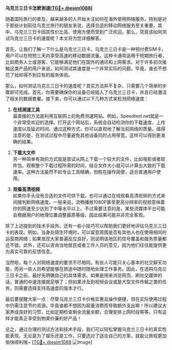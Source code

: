 **乌克兰三日卡怎麽測速[[TG💪+ @esim1088](https://t.me/s/esim1088)]**

随着国际旅行的普及，越来越多的人开始关注如何在海外使用网络服务。特别是对于那些计划前往乌克兰旅行的朋友来说，选择合适的移动网络服务至关重要。其中，乌克兰三日卡因其性价比高、使用方便而受到广泛欢迎。那么，究竟该如何测试乌克兰三日卡的速度呢？本文将为您详细解答。

首先，让我们了解一下什么是乌克兰三日卡。乌克兰三日卡是一种预付费SIM卡，用户可以在短短三天内享受高速的移动数据流量。这种卡通常适用于短期旅行者，比如商务人士或游客，它能够满足他们在国外的通讯和上网需求。对于许多初次接触这类产品的用户来说，如何测试其速度是一个非常实际的问题。毕竟，谁也不想花了钱却得不到应有的服务体验。

那么，如何测试乌克兰三日卡的速度呢？其实方法并不复杂，只需要几个简单的步骤即可完成。首先，你需要确保你的设备已经插入了乌克兰三日卡，并且已经激活了相关的数据套餐。接下来，你可以通过以下几种方式来检测网络速度：

1. **在线测速工具**  
   最直接的方法是利用互联网上的免费测速网站。例如，Speedtest.net就是一个非常受欢迎的选择。打开这个网站后，系统会自动检测你的下载速度、上传速度以及延迟时间。通过这种方式，你可以直观地了解当前网络的质量。值得注意的是，在测试过程中尽量避免其他设备同时占用带宽，这样可以得到更准确的结果。

2. **下载大文件**  
   另一种简单有效的方式就是尝试从网上下载一个较大的文件，比如电影或者软件包。观察整个下载过程所需的时间，结合文件大小就可以计算出大致的下载速率。这种方法虽然不如专业工具精确，但胜在操作简便，适合普通用户使用。

3. **观看高清视频**  
   如果你手头没有合适的文件可供下载，也可以通过在线观看高清视频的方式来间接判断网络速度。一般来说，流畅播放1080P甚至更高分辨率的视频意味着你的网速至少达到了中等水平以上。不过需要注意的是，某些流媒体平台可能会根据用户的地理位置调整画质等级，因此结果可能并非完全客观。

除了上述提到的技术手段外，还有一些小技巧可以帮助我们更好地评估乌克兰三日卡的表现。例如，当身处陌生环境时，可以留意周围是否有其他人也在使用相同的运营商网络；如果发现大家普遍反应良好，则说明该地区的信号覆盖和服务质量都还不错。此外，还可以咨询当地居民或者工作人员的意见，因为他们往往能提供更为真实可靠的反馈信息。

当然啦，每个人对网络速度的要求不尽相同。有些人可能只关心基本的社交聊天功能，而另一些人则希望能够在旅途中随时随地处理工作事务。因此，在选购乌克兰三日卡之前，最好先明确自己的具体需求。如果是用来浏览网页、刷社交媒体的话，普通的中速连接就足够了；但如果涉及到视频会议或是大型文件传输之类的任务，则需要选择支持高速度的版本才行。

最后要提醒大家一点：尽管乌克兰三日卡价格实惠且操作便捷，但在实际使用过程中仍需注意节约资源。毕竟谁都不想因为超量消费而导致额外支出嘛！所以建议大家养成良好的习惯，比如定期检查剩余流量余额，合理安排上网时段等等。只有这样才能真正享受到物美价廉的好产品！

总之，通过合理的测试方法和技术手段，我们可以轻松掌握乌克兰三日卡的真实性能表现。无论是为了娱乐还是工作，只要选对了适合自己的方案，就能让旅程更加愉快顺利哦~ [[TG💪+ @esim1088](https://t.me/s/esim1088) ![Image](https://i.postimg.cc/4NQfJmqS/Snipaste-2025-05-13-00-14-12.png)]